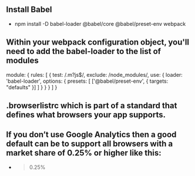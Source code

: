 ## Install Babel
- npm install -D babel-loader @babel/core @babel/preset-env webpack

## Within your webpack configuration object, you'll need to add the babel-loader to the list of modules
module: {
  rules: [
    {
      test: /\.m?js$/,
      exclude: /node_modules/,
      use: {
        loader: 'babel-loader',
        options: {
          presets: [
            ['@babel/preset-env', { targets: "defaults" }]
          ]
        }
      }
    }
  ]
}

## .browserlistrc which is part of a standard that defines what browsers your app supports. 
## If you don’t use Google Analytics then a good default can be to support all browsers with a market share of 0.25% or higher like this: 
- >0.25%